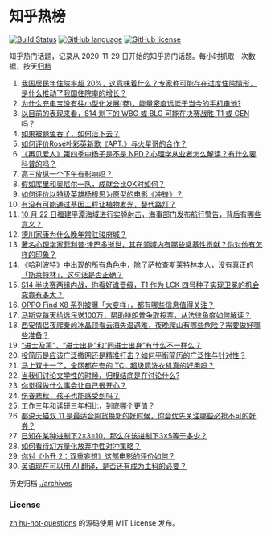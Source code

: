 # 知乎热榜
[![Build Status](https://github.com/ToWeLong/zhihu-hot-questions/workflows/CI/badge.svg)](https://github.com/ToWeLong/zhihu-hot-questions/actions)
[![GitHub language](https://img.shields.io/badge/language-golang-orange.svg)](https://golang.org/)
[![GitHub license](https://img.shields.io/github/license/ToWeLong/zhihu-hot-questions)](https://github.com/ToWeLong/zhihu-hot-questions/blob/main/LICENSE)

知乎热门话题，记录从 2020-11-29 日开始的知乎热门话题。每小时抓取一次数据，按天[归档](./archives)

<!-- BEGIN -->

1. [我国居民年住院率超 20%，这意味着什么？专家称可能存在过度住院情形，是什么推动了我国住院率的增长？](https://www.zhihu.com/question/1362923439)
1. [为什么充电宝没有往小型化发展(卷)，能量密度远低于当今的手机电池?](https://www.zhihu.com/question/829245195)
1. [以目前的表现来看，S14 剩下的 WBG 或 BLG 可能在决赛战胜 T1 或 GEN 吗？](https://www.zhihu.com/question/1408389704)
1. [如果被鲸鱼吞了，如何活下去？](https://www.zhihu.com/question/313141579)
1. [如何评价Rosé朴彩英新歌《APT.》与火星哥的合作？](https://www.zhihu.com/question/1307654550)
1. [《再见爱人》第四季中杨子是不是 NPD？心理学从业者怎么解读？有什么要科普的吗？](https://www.zhihu.com/question/1247441972)
1. [高三放纵一个下午有影响吗？](https://www.zhihu.com/question/1401125505)
1. [假如库里和奥尼尔一队，成就会比OK时如何？](https://www.zhihu.com/question/310611823)
1. [如何评价以特级英雄杨根思为原型的电影《冲锋》？](https://www.zhihu.com/question/673021666)
1. [有没有可能通过基因工程让植物发光，替代路灯？](https://www.zhihu.com/question/820682334)
1. [10 月 22 日福建平潭海域进行实弹射击，海事部门发布航行警告，背后有哪些意义？](https://www.zhihu.com/question/1655358182)
1. [德川家康为什么晚年常驻骏府城？](https://www.zhihu.com/question/1340717501)
1. [著名心理学家菲利普·津巴多逝世，其在领域内有哪些奠基性贡献？你对他有怎样的印象？](https://www.zhihu.com/question/1261949441)
1. [《哈利波特》中出现的所有角色中，除了萨拉查斯莱特林本人，没有真正的「斯莱特林」，这句话是否正确？](https://www.zhihu.com/question/1504718694)
1. [S14 半决赛两组内战，你看好谁晋级，T1 作为 LCK 四号种子实现卫冕的机会究竟有多大？](https://www.zhihu.com/question/1560059625)
1. [OPPO Find X8 系列被曝「大变样」，都有哪些信息值得关注？](https://www.zhihu.com/question/1602582138)
1. [马斯克每天给选民送100万，帮助特朗普争取投票，从法律角度如何解读？](https://www.zhihu.com/question/1557013494)
1. [西安情侣夜爬秦岭冰晶顶看云海失温遇难，夜晚爬山有哪些危险？需要做好哪些准备？](https://www.zhihu.com/question/1572793145)
1. [“进士及第”、“进士出身”和“同进士出身”有什么不一样么？](https://www.zhihu.com/question/43468981)
1. [投简历是应该广泛撒网还是精准打击？如何平衡简历的广泛性与针对性？](https://www.zhihu.com/question/668860883)
1. [马上双十一了，全网都在夸的 TCL 超级筒洗衣机真的好用吗？](https://www.zhihu.com/question/1661129148)
1. [当我们讨论文学性的时候，归根结底是在讨论什么?](https://www.zhihu.com/question/859816309)
1. [你觉得做什么事会让自己很开心？](https://www.zhihu.com/question/1612921439)
1. [伤春悲秋，孩子也能感受到吗？](https://www.zhihu.com/question/720419927)
1. [工作三年和读研三年相比，到底哪个更值？](https://www.zhihu.com/question/655340951)
1. [都说天猫双 11 是最适合囤货换新的好时候，你会优先关注哪些必抢不可的好券？](https://www.zhihu.com/question/1170657378)
1. [已知在某种进制下2×3=10，那么在该进制下3×5等于多少？](https://www.zhihu.com/question/351040018)
1. [如何看待幻方量化放弃中性对冲策略？](https://www.zhihu.com/question/1304466643)
1. [你对《小丑 2：双重妄想》这部电影的评价如何？](https://www.zhihu.com/question/857471089)
1. [英语现在可以用 AI 翻译，是否还有成为主科的必要？](https://www.zhihu.com/question/932943069)

<!-- END -->

历史归档 [./archives](./archives)


### License
[zhihu-hot-questions](https://github.com/towelong/zhihu-hot-questions) 的源码使用 MIT License 发布。